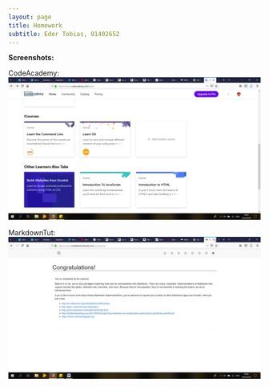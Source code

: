 ```yaml
---
layout: page
title: Homework 
subtitle: Eder Tobias, 01402652
---
```


**Screenshots:**

CodeAcademy:
![CodeAcademy](../img/GitCodeAc.png)

MarkdownTut:
![MarkdownTut](../img/Markdown.png)
